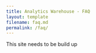 ```yaml
---
title: Analytics Warehouse - FAQ
layout: template
filename: faq.md
permalink: /faq/
--- 
```

This site needs to be build up